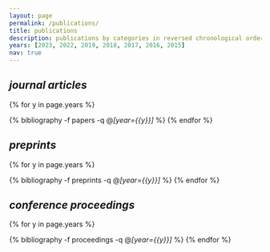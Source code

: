 ```yaml
---
layout: page
permalink: /publications/
title: publications
description: publications by categories in reversed chronological order. generated by jekyll-scholar.
years: [2023, 2022, 2019, 2018, 2017, 2016, 2015]
nav: true
---
```

<!-- _pages/publications.md -->
<h2><i>journal articles</i></h2>

<div class="publications">

{% for y in page.years %}
  <!-- <h3 class="year">{{y}}</h3> -->
  {% bibliography -f papers -q @*[year={{y}}]* %}
{% endfor %}

</div>


<h2><i>preprints</i></h2>

<div class="publications">

{% for y in page.years %}
  <!-- <h3 class="year">{{y}}</h3> -->
  {% bibliography -f preprints -q @*[year={{y}}]* %}
{% endfor %}

</div>


<h2><i>conference proceedings</i></h2>

<div class="publications">

{% for y in page.years %}
  <!-- <h3 class="year">{{y}}</h3> -->
  {% bibliography -f proceedings -q @*[year={{y}}]* %}
{% endfor %}

